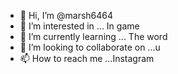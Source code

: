 - 👋 Hi, I’m @marsh6464
- 👀 I’m interested in ... In game
- 🌱 I’m currently learning ... The word
- 💞️ I’m looking to collaborate on ...u
- 📫 How to reach me ...Instagram 

<!---
marsh6464/marsh6464 is a ✨ special ✨ repository because its `README.md` (this file) appears on your GitHub profile.
You can click the Preview link to take a look at your changes.
--->
